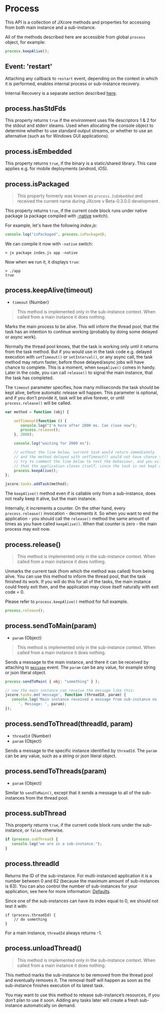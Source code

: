 # Process

This API is a collection of JXcore methods and properties for accessing from both main instance and a sub-instance.

All of the methods described here are accessible from global `process` object, for example:

```js
process.keepAlive();
```

## Event: 'restart'

Attaching any callback to `restart` event, depending on the context in which it is performed, enables internal process or sub-instance recovery.

Internal Recovery is a separate section described [here](jxcore-feature-internal-recovery.markdown).

## process.hasStdFds

This property returns `true` if the environment uses file descriptors 1 & 2 for the   stdout and stderr steams. Used when allocating the console object to determine whether to use standard output streams, or whether to use an alternative (such as for Windows GUI applications).

## process.isEmbedded

This property returns `true`, if the binary is a static/shared library. This case applies e.g. for mobile deployments (android, iOS).

## process.isPackaged

> This property formerly was known as `process.IsEmbedded` and received the current name during JXcore v Beta-0.3.0.0 development.

This property returns `true`, if the current code block runs under native package (a package compiled with [-native](jxcore-feature-packaging-code-protection.markdown#-native) switch).

For example, let's have the following *index.js*:
```js
console.log("isPackaged", process.isPackaged);
```

We can compile it now with `-native` switch:

    > jx package index.js app -native

Now when we run it, it displays `true`:

    > ./app
    true

## process.keepAlive(timeout)

* `timeout` {Number}

> This method is implemented only in the sub-instance context. When called from a main instance it does nothing.

Marks the main process to be alive. This will inform the thread pool,
that the task has an intention to continue working (probably by doing some delayed or async work).

Normally the thread pool knows, that the task is working only until it returns from the task method.
But if you would use in the task code e.g. delayed execution with `setTimeout()` or `setInterval()`, or any async call,
the task method may return faster, before those delayed/async jobs will have chance to complete.
This is a moment, when `keepAlive()` comes in handy. Later in the code, you can call `release()` to signal the main instance, that the task has completed.

The `timeout` parameter specifies, how many milliseconds the task should be kept alive, before automatic release will happen.
This parameter is optional, and if you don’t provide it, task will be alive forever, or until `process.release()` will be called.

```js
var method = function (obj) {

    setTimeout(function () {
       console.log("I'm here after 2000 ms. Can close now");
       process.release();
    }, 2000);

    console.log("waiting for 2000 ms");

    // without the line below, current task would return immediately
    // and the method delayed with setTimeout() would not have chance to complete.
    // try to comment the line below to test the behaviour, and you will see,
    // that the application closes itself, since the task is not kept alive.
    process.keepAlive();
};

jxcore.tasks.addTask(method);
```

The `keepAlive()` method even if is callable only from a sub-instance, does not really keep it alive, but the main instance.

Internally, it increments a counter. On the other hand, every `process.release()` invocation - decrements it.
So when you want to end the application - you should call the `release()` method the same amount of times as you have called `keepAlive()`.
When that counter is zero - the main process may exit now.

## process.release()

> This method is implemented only in the sub-instance context. When called from a main instance it does nothing.

Unmarks the current task (from which the method was called) from being alive. You can use this method to inform the thread pool, that the task finished its work.
If you will do this for all of the tasks, the main instance could freely exit then, and the application may close itself naturally with exit code = 0.

Please refer to `process.keepAlive()` method for full example.

```js
process.release();
```

## process.sendToMain(param)

* `param` {Object}

> This method is implemented only in the sub-instance context. When called from a main instance it does nothing.

Sends a message to the main instance, and there it can be received by attaching to [`message`](jxcore-tasks.markdown#event-message) event.
The `param` can be any value, for example string or json literal object.

```js
process.sendToMain( { obj: "something" } );

// now the main instance can receive the message like this:
jxcore.tasks.on('message', function (threadId, param) {
   console.log('Main instance received a message from sub-instance no ' + threadId +
      '. Message: ', param);
});
```

## process.sendToThread(threadId, param)

* `threadId` {Number}
* `param` {Object}

Sends a message to the specific instance identified by `threadId`.
The `param` can be any value, such as a string or json literal object.


## process.sendToThreads(param)

* `param` {Object}

Similar to `sendToMain()`, except that it sends a message to all of the sub-instances from the thread pool.

## process.subThread

This property returns `true`, if the current code block runs under the sub-instance, or `false` otherwise.

```js
if (process.subThread) {
   console.log("we are in a sub-instance.");
}
```

## process.threadId

Returns the ID of the sub-instance. For multi-instanced application it is a number between 0 and 62 (because the maximum amount of sub-instances is 63).
You can also control the number of sub-instances for your application, see here for more information: [Defaults](jxcore-feature-multitasking.markdown#defaults).

Since one of the sub-instances can have its index equal to 0, we should not test it with:

```
if (process.threadId) {
    // do something
}
```

For a main instance, `threadId` always returns -1.

## process.unloadThread()

> This method is implemented only in the sub-instance context. When called from a main instance it does nothing.

This method marks the sub-instance to be removed from the thread pool and eventually removes it.
The removal itself will happen as soon as the sub-instance finishes execution of its latest task.

You may want to use this method to release sub-instance’s resources, if you don’t plan to use it soon.
Adding any tasks later will create a fresh sub-instance automatically on demand.

